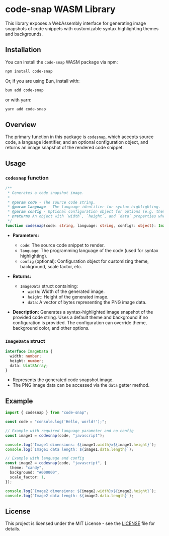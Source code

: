# code-snap WASM Library

This library exposes a WebAssembly interface for generating image snapshots of code snippets with customizable syntax highlighting themes and backgrounds.

## Installation

You can install the `code-snap` WASM package via npm:

```bash
npm install code-snap
```

Or, if you are using Bun, install with:

```bash
bun add code-snap
```

or with yarn:

```bash
yarn add code-snap
```

## Overview

The primary function in this package is `codesnap`, which accepts source code, a language identifier, and an optional configuration object, and returns an image snapshot of the rendered code snippet.

## Usage

### `codesnap` function

```typescript
/**
 * Generates a code snapshot image.
 *
 * @param code - The source code string.
 * @param language - The language identifier for syntax highlighting.
 * @param config - Optional configuration object for options (e.g. theme, background).
 * @returns An object with `width`, `height`, and `data` properties where `data` is a Uint8Array of PNG bytes.
 */
function codesnap(code: string, language: string, config?: object): ImageData;
```

- **Parameters:**
  - `code`: The source code snippet to render.
  - `language`: The programming language of the code (used for syntax highlighting).
  - `config` (optional): Configuration object for customizing theme, background, scale factor, etc.

- **Returns:**
  - `ImageData` struct containing:
    - `width`: Width of the generated image.
    - `height`: Height of the generated image.
    - `data`: A vector of bytes representing the PNG image data.

- **Description:**
  Generates a syntax-highlighted image snapshot of the provided code string. Uses a default theme and background if no configuration is provided. The configuration can override theme, background color, and other options.

### `ImageData` struct

```typescript
interface ImageData {
  width: number;
  height: number;
  data: Uint8Array;
}
```

- Represents the generated code snapshot image.
- The PNG image data can be accessed via the `data` getter method.

## Example

```typescript
import { codesnap } from "code-snap";

const code = "console.log('Hello, world!');";

// Example with required language parameter and no config
const image1 = codesnap(code, "javascript");

console.log(`Image1 dimensions: ${image1.width}x${image1.height}`);
console.log(`Image1 data length: ${image1.data.length}`);

// Example with language and config
const image2 = codesnap(code, "javascript", {
  theme: "candy",
  background: "#000000",
  scale_factor: 1,
});

console.log(`Image2 dimensions: ${image2.width}x${image2.height}`);
console.log(`Image2 data length: ${image2.data.length}`);
```

## License

This project is licensed under the MIT License - see the [LICENSE](LICENSE) file for details.
